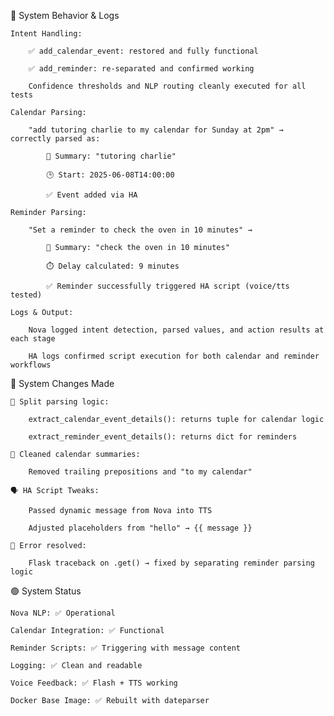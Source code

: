 🧠 System Behavior & Logs

    Intent Handling:

        ✅ add_calendar_event: restored and fully functional

        ✅ add_reminder: re-separated and confirmed working

        Confidence thresholds and NLP routing cleanly executed for all tests

    Calendar Parsing:

        "add tutoring charlie to my calendar for Sunday at 2pm" → correctly parsed as:

            📝 Summary: "tutoring charlie"

            🕒 Start: 2025-06-08T14:00:00

            ✅ Event added via HA

    Reminder Parsing:

        "Set a reminder to check the oven in 10 minutes" →

            📝 Summary: "check the oven in 10 minutes"

            ⏱️ Delay calculated: 9 minutes

            ✅ Reminder successfully triggered HA script (voice/tts tested)

    Logs & Output:

        Nova logged intent detection, parsed values, and action results at each stage

        HA logs confirmed script execution for both calendar and reminder workflows

🧰 System Changes Made

    🔄 Split parsing logic:

        extract_calendar_event_details(): returns tuple for calendar logic

        extract_reminder_event_details(): returns dict for reminders

    🧹 Cleaned calendar summaries:

        Removed trailing prepositions and "to my calendar"

    🗣️ HA Script Tweaks:

        Passed dynamic message from Nova into TTS

        Adjusted placeholders from "hello" → {{ message }}

    🐛 Error resolved:

        Flask traceback on .get() → fixed by separating reminder parsing logic

🟢 System Status

    Nova NLP: ✅ Operational

    Calendar Integration: ✅ Functional

    Reminder Scripts: ✅ Triggering with message content

    Logging: ✅ Clean and readable

    Voice Feedback: ✅ Flash + TTS working

    Docker Base Image: ✅ Rebuilt with dateparser
